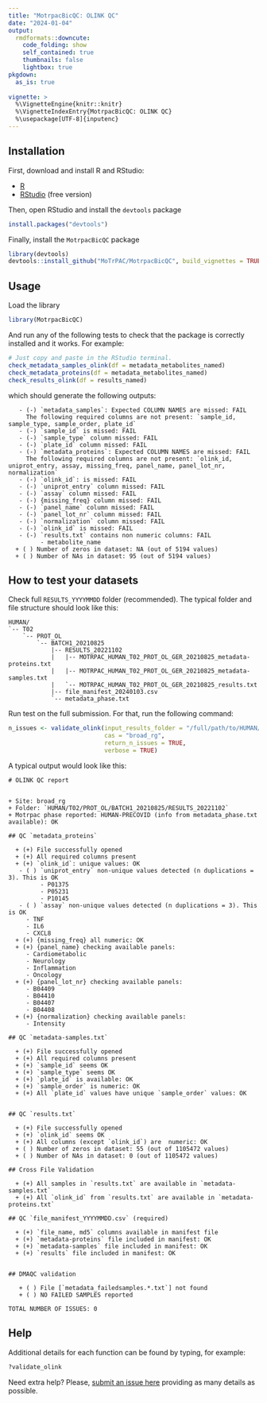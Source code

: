 ```yaml
---
title: "MotrpacBicQC: OLINK QC"
date: "2024-01-04"
output:
  rmdformats::downcute:
    code_folding: show
    self_contained: true
    thumbnails: false
    lightbox: true
pkgdown:
  as_is: true
  
vignette: >
  %\VignetteEngine{knitr::knitr}
  %\VignetteIndexEntry{MotrpacBicQC: OLINK QC}
  %\usepackage[UTF-8]{inputenc}
---
```



## Installation

First, download and install R and RStudio:

- [R](https://mirror.las.iastate.edu/CRAN/) 
- [RStudio](https://rstudio.com/products/rstudio/download/) (free version)

Then, open RStudio and install the `devtools` package


```r
install.packages("devtools")
```

Finally, install the `MotrpacBicQC` package


```r
library(devtools)
devtools::install_github("MoTrPAC/MotrpacBicQC", build_vignettes = TRUE)
```


## Usage

Load the library


```r
library(MotrpacBicQC)
```

And run any of the following tests to check that the package 
is correctly installed and it works. For example:


```r
# Just copy and paste in the RStudio terminal. 
check_metadata_samples_olink(df = metadata_metabolites_named)
check_metadata_proteins(df = metadata_metabolites_named)
check_results_olink(df = results_named)
```

which should generate the following outputs:

```
   - (-) `metadata_samples`: Expected COLUMN NAMES are missed: FAIL
	 The following required columns are not present: `sample_id, sample_type, sample_order, plate_id`
   - (-) `sample_id` is missed: FAIL
   - (-) `sample_type` column missed: FAIL
   - (-) `plate_id` column missed: FAIL
   - (-) `metadata_proteins`: Expected COLUMN NAMES are missed: FAIL
	 The following required columns are not present: `olink_id, uniprot_entry, assay, missing_freq, panel_name, panel_lot_nr, normalization`
   - (-) `olink_id`: is missed: FAIL
   - (-) `uniprot_entry` column missed: FAIL
   - (-) `assay` column missed: FAIL
   - (-) {missing_freq} column missed: FAIL
   - (-) `panel_name` column missed: FAIL
   - (-) `panel_lot_nr` column missed: FAIL
   - (-) `normalization` column missed: FAIL
   - (-) `olink_id` is missed: FAIL
   - (-) `results.txt` contains non numeric columns: FAIL
		 - metabolite_name
  + ( ) Number of zeros in dataset: NA (out of 5194 values)
  + ( ) Number of NAs in dataset: 95 (out of 5194 values)
```

## How to test your datasets

Check full `RESULTS_YYYYMMDD` folder (recommended). The typical folder and
file structure should look like this:

```
HUMAN/
`-- T02
    `-- PROT_OL
        `-- BATCH1_20210825
            |-- RESULTS_20221102
            |   |-- MOTRPAC_HUMAN_T02_PROT_OL_GER_20210825_metadata-proteins.txt
            |   |-- MOTRPAC_HUMAN_T02_PROT_OL_GER_20210825_metadata-samples.txt
            |   `-- MOTRPAC_HUMAN_T02_PROT_OL_GER_20210825_results.txt
            |-- file_manifest_20240103.csv
            `-- metadata_phase.txt
```


Run test on the full submission. For that, run the following command:


```r
n_issues <- validate_olink(input_results_folder = "/full/path/to/HUMAN/T02/PROT_OL/BATCH1_20210825/RESULTS_20221102", 
                           cas = "broad_rg",
                           return_n_issues = TRUE,
                           verbose = TRUE)
```

A typical output would look like this:

```
# OLINK QC report


+ Site: broad_rg
+ Folder: `HUMAN/T02/PROT_OL/BATCH1_20210825/RESULTS_20221102`
+ Motrpac phase reported: HUMAN-PRECOVID (info from metadata_phase.txt available): OK                                                                  

## QC `metadata_proteins`

  + (+) File successfully opened
  + (+) All required columns present
  + (+) `olink_id`: unique values: OK
   - ( ) `uniprot_entry` non-unique values detected (n duplications = 3). This is OK
		 - P01375
		 - P05231
		 - P10145
   - ( ) `assay` non-unique values detected (n duplications = 3). This is OK
	 - TNF
	 - IL6
	 - CXCL8
  + (+) {missing_freq} all numeric: OK
  + (+) {panel_name} checking available panels:
	 - Cardiometabolic
	 - Neurology
	 - Inflammation
	 - Oncology
  + (+) {panel_lot_nr} checking available panels:
	 - B04409
	 - B04410
	 - B04407
	 - B04408
  + (+) {normalization} checking available panels:
	 - Intensity

## QC `metadata-samples.txt`

  + (+) File successfully opened
  + (+) All required columns present
  + (+) `sample_id` seems OK
  + (+) `sample_type` seems OK
  + (+) `plate_id` is available: OK
  + (+) `sample_order` is numeric: OK
  + (+) All `plate_id` values have unique `sample_order` values: OK


## QC `results.txt`

  + (+) File successfully opened
  + (+) `olink_id` seems OK
  + (+) All columns (except `olink_id`) are  numeric: OK
  + ( ) Number of zeros in dataset: 55 (out of 1105472 values)
  + ( ) Number of NAs in dataset: 0 (out of 1105472 values)

## Cross File Validation

  + (+) All samples in `results.txt` are available in `metadata-samples.txt`
  + (+) All `olink_id` from `results.txt` are available in `metadata-proteins.txt`

## QC `file_manifest_YYYYMMDD.csv` (required)

  + (+) `file_name, md5` columns available in manifest file
  + (+) `metadata-proteins` file included in manifest: OK
  + (+) `metadata-samples` file included in manifest: OK
  + (+) `results` file included in manifest: OK


## DMAQC validation

   + ( ) File [`metadata_failedsamples.*.txt`] not found
   + ( ) NO FAILED SAMPLES reported

TOTAL NUMBER OF ISSUES: 0
```

## Help

Additional details for each function can be found by typing, for example:


```r
?validate_olink
```

Need extra help? Please, [submit an issue here](https://github.com/MoTrPAC/MotrpacBicQC/issues) 
providing as many details as possible.

